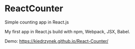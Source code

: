 # ReactCounter
Simple counting app in React.js

My first app in React.js build with npm, Webpack, JSX, Babel.

Demo: https://kiedrzynek.github.io/React-Counter/
